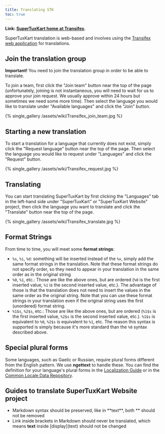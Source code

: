 ```yaml
---
title: Translating STK
toc: true
---
```

**Link: [SuperTuxKart home at Transifex](https://app.transifex.com/supertuxkart/supertuxkart).**

SuperTuxKart translation is web-based and involves using the [Transifex web application](https://app.transifex.com/supertuxkart/supertuxkart) for translations.

## Join the translation group

**Important!** You need to join the translation group in order to be able to translate.

To join a team, first click the "Join team" button near the top of the page (unfortunately, joining is not instantaneous, you will need to wait for us to approve your join request. We usually approve within 24 hours but sometimes we need some more time). Then select the language you would like to translate under "Available languages" and click the "Join" button.

{% single_gallery /assets/wiki/Transifex_join_team.jpg %}

## Starting a new translation

To start a translation for a language that currently does not exist, simply click the "Request language" button near the top of the page. Then select the language you would like to request under "Languages" and click the "Request" button.

{% single_gallery /assets/wiki/Transifex_request.jpg %}

## Translating

You can start translating SuperTuxKart by first clicking the "Languages" tab in the left-hand side under "SuperTuxKart" or "SuperTuxKart Website" project, then click the language you want to translate and click the "Translate" button near the top of the page.

{% single_gallery /assets/wiki/Transifex_translate.jpg %}

## Format Strings

From time to time, you will meet some **format strings**:

* `%s`, `%i`, `%d`: something will be inserted instead of the `%x`, simply add the same format strings in the translation. Note that these format strings do not specify order, so they need to appear in your translation in the same order as in the original string
* `%0`, `%1`, etc.: Those are like the above ones, but are ordered (`%0` is the first inserted value, `%1` is the second inserted value, etc.). The advantage of those is that the translation does not need to insert the values in the same order as the original string. Note that you can use these format strings in your translation even if the original string uses the first (unordered) format string.
* `%1$s`, `%2$s`, etc.: Those are like the above ones, but are ordered (`%1$s` is the first inserted value, `%2$s` is the second inserted value, etc.). `%1$s` is equivalent to `%0`, `%2$s` is equivalent to `%1`, etc. The reason this syntax is supported is simply because it's more standard than the `%0` syntax described above.

## Special plural forms

Some languages, such as Gaelic or Russian, require plural forms different from the English pattern. We use **ngettext** to handle these. You can find the definition for your language's plural forms in the [Localization Guide](https://docs.translatehouse.org/projects/localization-guide/en/latest/l10n/pluralforms.html) or in the [Common Locale Data Repository](https://www.unicode.org/cldr/cldr-aux/charts/26/supplemental/language_plural_rules.html).

## Guides to translate SuperTuxKart Website project

* Markdown syntax should be preserved, like in \*\*text\*\*, both \*\* should not be removed
* Link inside brackets in Markdown should never be translated, which means **text** inside \[display\](text) should not be changed

